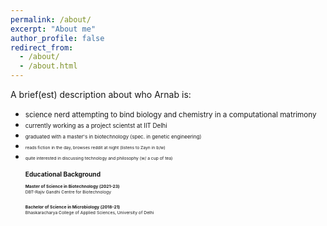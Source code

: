```yaml
---
permalink: /about/
excerpt: "About me"
author_profile: false
redirect_from: 
  - /about/
  - /about.html
---
```

A brief(est) description about who Arnab is: <br>
<ul>
  <li><small>science nerd attempting to bind biology and chemistry in a computational matrimony
  <li><small>currently working as a project scientst at IIT Delhi
  <li><small>graduated with a master's in biotechnology (spec. in genetic engineering)
  <li><small>reads fiction in the day, browses reddit at night (listens to Zayn in b/w)
  <li><small>quite interested in discussing technology and philosophy (w/ a cup of tea) 

<h2>Educational Background</h2>
<b>Master of Science in Biotechnology (2021-23)</b> <br>
DBT-Rajiv Gandhi Centre for Biotechnology <br><br>

<b>Bachelor of Science in Microbiology (2018-21)</b> <br>
Bhaskaracharya College of Applied Sciences, University of Delhi 

